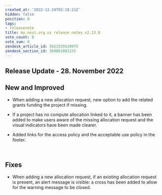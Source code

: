 ```yaml
---
created_at: '2022-11-24T02:18:21Z'
hidden: false
position: 0
tags:
- releasenote
title: my.nesi.org.nz release notes v2.13.0
vote_count: 0
vote_sum: 0
zendesk_article_id: 5921520520975
zendesk_section_id: 360001091155
---
```



## Release Update - 28. November 2022

## New and Improved

-   When adding a new allocation request, new option to add the related
    grants funding the project if missing.

-   If a project has no compute allocation linked to it, a banner has
    been added to make users aware of the missing allocation request and
    the visual indicators have been made clearer.

-   Added links for the access policy and the acceptable use policy in
    the footer.

 

## Fixes

-   When adding a new allocation request, if an existing allocation
    request is present, an alert message is visible: a cross has been
    added to allow for the warning message to be closed.